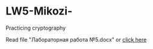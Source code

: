 # LW5-Mikozi-
Practicing cryptography 

Read file "Лабораторная работа №5.docx" or [click here](https://docs.google.com/document/d/1LimrTGMl3IfOC4tEPI1-8uPwu7XZxqmY/edit)
